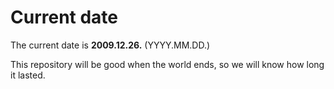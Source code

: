 # Current date

The current date is **2009.12.26.** (YYYY.MM.DD.)

This repository will be good when the world ends, so we will know how long it lasted.